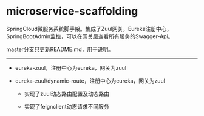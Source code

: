 # microservice-scaffolding
SpringCloud微服务系统脚手架。集成了Zuul网关，Eureka注册中心，SpringBootAdmin监控，可以在网关层查看所有服务的Swagger-Api。

master分支只更新README.md，用于说明。

---

* eureka-zuul，注册中心为eureka，网关为zuul

* eureka-zuul/dynamic-route，注册中心为eureka，网关为zuul

    * 实现了zuul动态路由配置及动态路由
    
    * 实现了feignclient动态请求不同服务